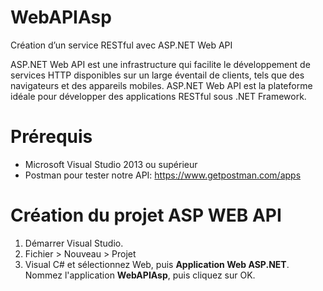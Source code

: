 # WebAPIAsp
Création d’un service RESTful avec ASP.NET Web API

ASP.NET Web API est une infrastructure qui facilite le développement de services HTTP disponibles sur un large éventail de clients, tels que des navigateurs et des appareils mobiles. ASP.NET Web API est la plateforme idéale pour développer des applications RESTful sous .NET Framework. 

# Prérequis
*	Microsoft Visual Studio 2013 ou supérieur 
* Postman pour tester notre API: https://www.getpostman.com/apps

# Création du projet ASP WEB API

1. Démarrer Visual Studio.
2. Fichier > Nouveau > Projet
3. Visual C# et sélectionnez Web, puis **Application Web ASP.NET**. Nommez l'application **WebAPIAsp**, puis cliquez sur OK.



